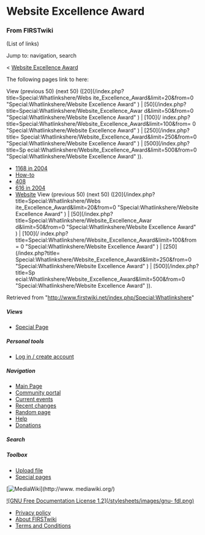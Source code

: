 # Website Excellence Award

### From FIRSTwiki

(List of links)

Jump to: navigation, search

&lt; [Website Excellence
Award](/index.php?title=Website_Excellence_Award&redirect=no "Website
Excellence Award" )  

The following pages link to here:

View (previous 50) (next 50) ([20](/index.php?title=Special:Whatlinkshere/Webs
ite_Excellence_Award&limit=20&from=0 "Special:Whatlinkshere/Website Excellence
Award" ) | [50](/index.php?title=Special:Whatlinkshere/Website_Excellence_Awar
d&limit=50&from=0 "Special:Whatlinkshere/Website Excellence Award" ) | [100](/
index.php?title=Special:Whatlinkshere/Website_Excellence_Award&limit=100&from=
0 "Special:Whatlinkshere/Website Excellence Award" ) | [250](/index.php?title=
Special:Whatlinkshere/Website_Excellence_Award&limit=250&from=0
"Special:Whatlinkshere/Website Excellence Award" ) | [500](/index.php?title=Sp
ecial:Whatlinkshere/Website_Excellence_Award&limit=500&from=0
"Special:Whatlinkshere/Website Excellence Award" )).

  * [1168 in 2004](/index.php/1168_in_2004 "1168 in 2004" )
  * [How-to](/index.php/How-to "How-to" )
  * [408](/index.php/408 "408" )
  * [616 in 2004](/index.php/616_in_2004 "616 in 2004" )
  * [Website](/index.php/Website "Website" )
View (previous 50) (next 50) ([20](/index.php?title=Special:Whatlinkshere/Webs
ite_Excellence_Award&limit=20&from=0 "Special:Whatlinkshere/Website Excellence
Award" ) | [50](/index.php?title=Special:Whatlinkshere/Website_Excellence_Awar
d&limit=50&from=0 "Special:Whatlinkshere/Website Excellence Award" ) | [100](/
index.php?title=Special:Whatlinkshere/Website_Excellence_Award&limit=100&from=
0 "Special:Whatlinkshere/Website Excellence Award" ) | [250](/index.php?title=
Special:Whatlinkshere/Website_Excellence_Award&limit=250&from=0
"Special:Whatlinkshere/Website Excellence Award" ) | [500](/index.php?title=Sp
ecial:Whatlinkshere/Website_Excellence_Award&limit=500&from=0
"Special:Whatlinkshere/Website Excellence Award" )).

Retrieved from "<http://www.firstwiki.net/index.php/Special:Whatlinkshere>"

##### Views

  * [Special Page](/index.php/Special:Whatlinkshere/Website_Excellence_Award)

##### Personal tools

  * [Log in / create account](/index.php?title=Special:Userlogin&returnto=Special:Whatlinkshere)

[](/index.php/Main_Page "Main Page" )

##### Navigation

  * [Main Page](/index.php/Main_Page)
  * [Community portal](/index.php/FIRSTwiki:Community_portal)
  * [Current events](/index.php/Current_events)
  * [Recent changes](/index.php/Special:Recentchanges)
  * [Random page](/index.php/Special:Random)
  * [Help](/index.php/Help:Contents)
  * [Donations](/index.php/FIRSTwiki:Site_support)

##### Search



##### Toolbox

  * [Upload file](/index.php/Special:Upload)
  * [Special pages](/index.php/Special:Specialpages)

[![MediaWiki](/skins/common/images/poweredby_mediawiki_88x31.png)](http://www.
mediawiki.org/)

[![GNU Free Documentation License 1.2](/stylesheets/images/gnu-
fdl.png)](http://www.gnu.org/copyleft/fdl.html)

  * [Privacy policy](/index.php/FIRSTwiki:Privacy_policy "FIRSTwiki:Privacy policy" )
  * [About FIRSTwiki](/index.php/FIRSTwiki:About "FIRSTwiki:About" )
  * [Terms and Conditions](/index.php/FIRSTwiki:Terms_and_conditions "FIRSTwiki:Terms and conditions" )

